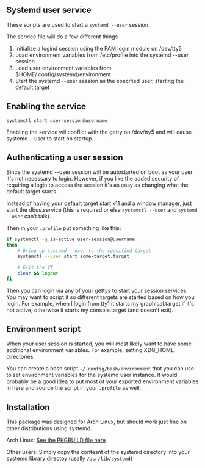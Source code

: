 ## Systemd user service

These scripts are used to start a `systemd --user` session.

The service file will do a few different things

 1. Initialize a logind session using the PAM login module on /dev/tty5
 2. Load environment variables from /etc/profile into the systemd --user session
 3. Load user environment variables from $HOME/.config/systemd/environment
 4. Start the systemd --user session as the specified user, starting the
	default.target

## Enabling the service

    systemctl start user-session@username

Enabling the service wil conflict with the getty on /dev/tty5 and will cause
systemd --user to start on startup.

## Authenticating a user session

Since the systemd --user session will be autostarted on boot as your user it's
not necessary to login. However, if you like the added security of requiring a
login to access the session it's as easy as changing what the default.target
starts.

Instead of having your default target start x11 and a window manager, just start
the dbus.service (this is required or else `systemctl --user` and `systemd
--user` can't talk).

Then in your `.profile` put something like this:

```bash
if systemctl -q is-active user-session@username
then
	# Bring up systemd --user to the specified target
	systemctl --user start some-target.target

	# Exit the VT
	clear && logout
fi
```

Then you can login via any of your gettys to start your session services. You
may want to script it so different targets are started based on how you login.
For example, when I login from tty1 it starts my graphical.target if it's not
active, otherwise it starts my console.target (and doesn't exit).

## Environment script

When your user session is started, you will most likely want to have some
additional environment variables. For example, setting XDG_HOME directories.

You can create a bash script `~/.config/bash/environment` that you can use to
set environment variables for the systemd user instance. It would probably be a
good idea to put most of your exported environment variables in here and source
the script in your `.profile` as well.

## Installation

This package was designed for Arch Linux, but should work just fine on other
distributions using systemd.

Arch Linux: [See the PKGBUILD file
here](https://github.com/EvanPurkhiser/PKGBUILDs/tree/master/systemd-user-sessions-git/PKGBUILD)

Other users: Simply copy the contesnt of the systemd directory into your systemd
library directoy (usally `/usr/lib/systemd`)
